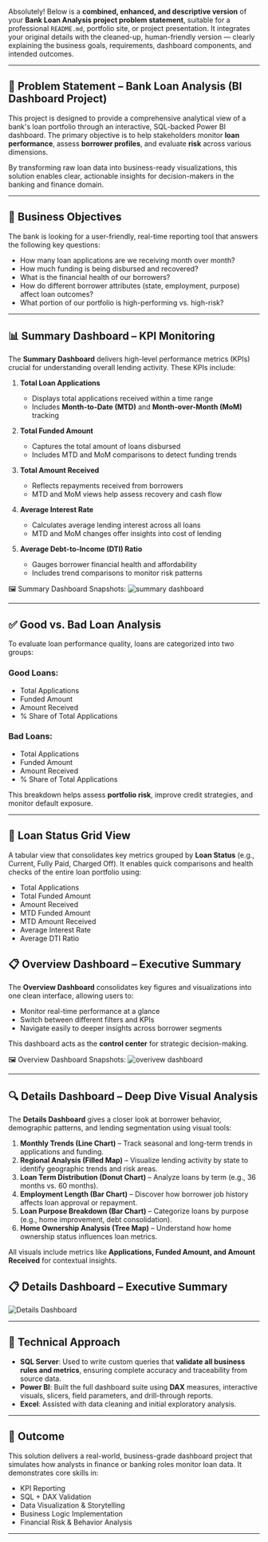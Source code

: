 Absolutely! Below is a **combined, enhanced, and descriptive version** of your **Bank Loan Analysis project problem statement**, suitable for a professional `README.md`, portfolio site, or project presentation. It integrates your original details with the cleaned-up, human-friendly version — clearly explaining the business goals, requirements, dashboard components, and intended outcomes.

---

## 🧩 Problem Statement – Bank Loan Analysis (BI Dashboard Project)

This project is designed to provide a comprehensive analytical view of a bank's loan portfolio through an interactive, SQL-backed Power BI dashboard. The primary objective is to help stakeholders monitor **loan performance**, assess **borrower profiles**, and evaluate **risk** across various dimensions.

By transforming raw loan data into business-ready visualizations, this solution enables clear, actionable insights for decision-makers in the banking and finance domain.

---

## 🎯 Business Objectives

The bank is looking for a user-friendly, real-time reporting tool that answers the following key questions:

* How many loan applications are we receiving month over month?
* How much funding is being disbursed and recovered?
* What is the financial health of our borrowers?
* How do different borrower attributes (state, employment, purpose) affect loan outcomes?
* What portion of our portfolio is high-performing vs. high-risk?

---

## 📊 Summary Dashboard – KPI Monitoring

The **Summary Dashboard** delivers high-level performance metrics (KPIs) crucial for understanding overall lending activity. These KPIs include:

1. **Total Loan Applications**

   * Displays total applications received within a time range
   * Includes **Month-to-Date (MTD)** and **Month-over-Month (MoM)** tracking

2. **Total Funded Amount**

   * Captures the total amount of loans disbursed
   * Includes MTD and MoM comparisons to detect funding trends

3. **Total Amount Received**

   * Reflects repayments received from borrowers
   * MTD and MoM views help assess recovery and cash flow

4. **Average Interest Rate**

   * Calculates average lending interest across all loans
   * MTD and MoM changes offer insights into cost of lending

5. **Average Debt-to-Income (DTI) Ratio**

   * Gauges borrower financial health and affordability
   * Includes trend comparisons to monitor risk patterns

 🖼️ Summary Dashboard Snapshots:
![summary dashboard](https://github.com/user-attachments/assets/b300da3d-a4da-4fdf-acdc-c144c8d4db32)

---



## ✅ Good vs. Bad Loan Analysis

To evaluate loan performance quality, loans are categorized into two groups:

### Good Loans:

* Total Applications
* Funded Amount
* Amount Received
* % Share of Total Applications

### Bad Loans:

* Total Applications
* Funded Amount
* Amount Received
* % Share of Total Applications

This breakdown helps assess **portfolio risk**, improve credit strategies, and monitor default exposure.

---

## 📌 Loan Status Grid View

A tabular view that consolidates key metrics grouped by **Loan Status** (e.g., Current, Fully Paid, Charged Off). It enables quick comparisons and health checks of the entire loan portfolio using:

* Total Applications
* Total Funded Amount
* Amount Received
* MTD Funded Amount
* MTD Amount Received
* Average Interest Rate
* Average DTI Ratio


  
## 📋 Overview Dashboard – Executive Summary

The **Overview Dashboard** consolidates key figures and visualizations into one clean interface, allowing users to:

* Monitor real-time performance at a glance
* Switch between different filters and KPIs
* Navigate easily to deeper insights across borrower segments

This dashboard acts as the **control center** for strategic decision-making.


 🖼️ Overview Dashboard Snapshots:
![overivew dashboard](https://github.com/user-attachments/assets/2ebe369d-233d-4803-800a-880ee99c330a)

---

## 🔍 Details Dashboard – Deep Dive Visual Analysis

The **Details Dashboard** gives a closer look at borrower behavior, demographic patterns, and lending segmentation using visual tools:

1. **Monthly Trends (Line Chart)** – Track seasonal and long-term trends in applications and funding.
2. **Regional Analysis (Filled Map)** – Visualize lending activity by state to identify geographic trends and risk areas.
3. **Loan Term Distribution (Donut Chart)** – Analyze loans by term (e.g., 36 months vs. 60 months).
4. **Employment Length (Bar Chart)** – Discover how borrower job history affects loan approval or repayment.
5. **Loan Purpose Breakdown (Bar Chart)** – Categorize loans by purpose (e.g., home improvement, debt consolidation).
6. **Home Ownership Analysis (Tree Map)** – Understand how home ownership status influences loan metrics.

All visuals include metrics like **Applications, Funded Amount, and Amount Received** for contextual insights.

## 📋 Details Dashboard – Executive Summary

![Details Dashboard](https://github.com/user-attachments/assets/a6224471-546c-4b19-b35f-055bf282c0db)


---




## 🔧 Technical Approach

* **SQL Server**: Used to write custom queries that **validate all business rules and metrics**, ensuring complete accuracy and traceability from source data.
* **Power BI**: Built the full dashboard suite using **DAX** measures, interactive visuals, slicers, field parameters, and drill-through reports.
* **Excel**: Assisted with data cleaning and initial exploratory analysis.

---

## 📌 Outcome

This solution delivers a real-world, business-grade dashboard project that simulates how analysts in finance or banking roles monitor loan data. It demonstrates core skills in:

* KPI Reporting
* SQL + DAX Validation
* Data Visualization & Storytelling
* Business Logic Implementation
* Financial Risk & Behavior Analysis

---



